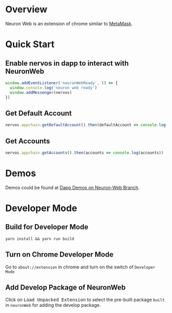 # Overview

Neuron Web is an extension of chrome similar to [MetaMask](https://metamask.io).

# Quick Start

## Enable nervos in dapp to interact with NeuronWeb

```javascript
window.addEventListener('neuronWebReady', () => {
  window.console.log('neuron web ready')
  window.addMessenger(nervos)
})
```

## Get Default Account

```javascript
nervos.appchain.getDefaultAccount().then(defaultAccount => console.log(defaultAccount))
```

## Get Accounts

```javascript
nervos.appchain.getAccounts().then(accounts => console.log(accounts))
```

# Demos

Demos could be found at [Dapp Demos on Neuron-Web Branch](https://github.com/cryptape/dapp-demos/tree/neuron-web).

# Developer Mode

## Build for Developer Mode

```shell
yarn install && yarn run build
```

## Turn on Chrome Developer Mode

Go to `about://extension` in chrome and turn on the switch of `Developer Mode`

## Add Develop Package of NeuronWeb

Click on <kbd>Load Unpacked Extension</kbd> to select the pre-built package `built` in `neuronWeb` for adding the develop package.
